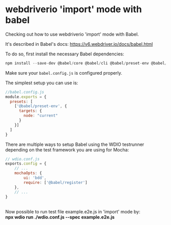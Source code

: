 # webdriverio 'import' mode with babel

Checking out how to use webdriverio 'import' mode with Babel. 


It's described in Babel's docs:
https://v6.webdriver.io/docs/babel.html

To do so, first install the necessary Babel dependencies:

```javascript
npm install --save-dev @babel/core @babel/cli @babel/preset-env @babel/register
```

Make sure your ```babel.config.js``` is configured properly.

The simplest setup you can use is:
```javascript
//babel.config.js
module.exports = {
  presets: [
    ['@babel/preset-env', {
      targets: {
        node: "current"
      }
    }]
  ]
}
```

There are multiple ways to setup Babel using the WDIO testrunner depending on the test framework you are using for Mocha:

```javascript
// wdio.conf.js
exports.config = {
    // ...
    mochaOpts: {
        ui: 'bdd',
        require: ['@babel/register']
    },
    // ...
}
```




<br>
Now possible to run test file example.e2e.js in 'import' mode by: <br>
<strong>npx wdio run ./wdio.conf.js --spec example.e2e.js</strong>



